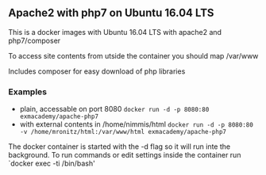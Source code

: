 ## Apache2 with php7 on Ubuntu 16.04 LTS

This is a docker images with  Ubuntu 16.04 LTS with apache2 and php7/composer

To access site contents from utside the container you should map /var/www

Includes composer for easy download of php libraries

### Examples

- plain, accessable on port 8080 `docker run -d -p 8080:80 exmacademy/apache-php7`
- with external contents in /home/nimmis/html `docker run -d -p 8080:80 -v /home/mronitz/html:/var/www/html exmacademy/apache-php7`

The docker container is started with the -d flag so it will run inte the background. To run commands or edit settings inside
the container run `docker exec -ti <container id> /bin/bash'
 
